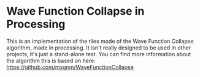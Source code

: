 # Wave Function Collapse in Processing

This is an implementation of the tiles mode of the Wave Function Collapse algorithm, made in processing. It isn't really designed to be used in other projects, it's just a stand-alone test. You can find more information about the algorithm this is based on here: https://github.com/mxgmn/WaveFunctionCollapse